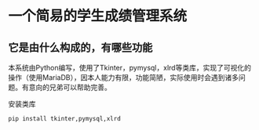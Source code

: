 # 一个简易的学生成绩管理系统

## 它是由什么构成的，有哪些功能
本系统由Python编写，使用了Tkinter，pymysql，xlrd等类库，实现了可视化的操作（使用MariaDB），因本人能力有限，功能简陋，实际使用时会遇到诸多问题。有意向的兄弟可以帮助完善。

安装类库

`pip install tkinter,pymysql,xlrd`

